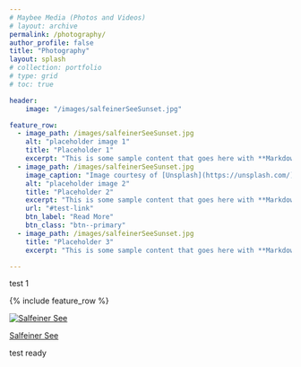```yaml
---
# Maybee Media (Photos and Videos)
# layout: archive
permalink: /photography/
author_profile: false
title: "Photography"
layout: splash
# collection: portfolio
# type: grid
# toc: true

header: 
    image: "/images/salfeinerSeeSunset.jpg"

feature_row:
  - image_path: /images/salfeinerSeeSunset.jpg
    alt: "placeholder image 1"
    title: "Placeholder 1"
    excerpt: "This is some sample content that goes here with **Markdown** formatting."
  - image_path: /images/salfeinerSeeSunset.jpg
    image_caption: "Image courtesy of [Unsplash](https://unsplash.com/)"
    alt: "placeholder image 2"
    title: "Placeholder 2"
    excerpt: "This is some sample content that goes here with **Markdown** formatting."
    url: "#test-link"
    btn_label: "Read More"
    btn_class: "btn--primary"
  - image_path: /images/salfeinerSeeSunset.jpg
    title: "Placeholder 3"
    excerpt: "This is some sample content that goes here with **Markdown** formatting."

---
```


test 1

{% include feature_row %}

[![Salfeiner See](/images/salfeinerSeeSunset.jpg)](./salfeinerSee/ "Redirect to homepage")


<a href="./salfeinerSee/">Salfeiner See</a>


test ready